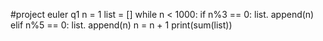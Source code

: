 #project euler q1
n = 1
list = []
while n < 1000:
    if n%3 == 0:
        list. append(n)
    elif n%5 == 0:
        list. append(n)
    n = n + 1
print(sum(list))
